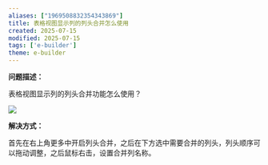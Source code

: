 ```yaml
---
aliases: ["1969508832354343869"]
title: 表格视图显示列的列头合并怎么使用
created: 2025-07-15
modified: 2025-07-15
tags: ['e-builder']
theme: e-builder
---
```


**问题描述：**

表格视图显示列的列头合并功能怎么使用？

![](https://myhelpdoc.oss-cn-heyuan.aliyuncs.com/mdimages/05a634c5c71668544491bf1d255f6add.jpg)

**解决方式：**

首先在右上角更多中开启列头合并，之后在下方选中需要合并的列头，列头顺序可以拖动调整，之后鼠标右击，设置合并列名称。

